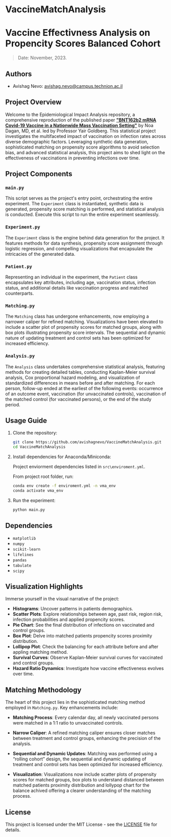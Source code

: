 # VaccineMatchAnalysis
# Vaccine Effectivness Analysis on Propencity Scores Balanced Cohort 
> Date: November, 2023. 
## Authors

* Avishag Nevo: avishag.nevo@campus.technion.ac.il


## Project Overview
Welcome to the Epidemiological Impact Analysis repository, a comprehensive reproduction of the published paper [**"BNT162b2 mRNA Covid-19 Vaccine in a Nationwide Mass Vaccination Setting"**](https://www.nejm.org/doi/full/10.1056/nejmoa2101765#article_supplementary_material) by Noa Dagan, MD, et al. led by Professor Yair Goldberg. This statistical project investigates the multifaceted impact of vaccination on infection rates across diverse demographic factors. Leveraging synthetic data generation, sophisticated matching on propensity score algorithms to avoid selection bias, and advanced statistical analysis, this project aims to shed light on the effectiveness of vaccinations in preventing infections over time.

## Project Components

### `main.py`

This script serves as the project's entry point, orchestrating the entire experiment. The `Experiment` class is instantiated, synthetic data is generated, propensity score matching is performed, and statistical analysis is conducted. Execute this script to run the entire experiment seamlessly.

### `Experiment.py`

The `Experiment` class is the engine behind data generation for the project. It features methods for data synthesis, propensity score assignment through logistic regression, and compelling visualizations that encapsulate the intricacies of the generated data.


### `Patient.py`

Representing an individual in the experiment, the `Patient` class encapsulates key attributes, including age, vaccination status, infection status, and additional details like vaccination progress and matched counterparts.

### `Matching.py`

The `Matching` class has undergone enhancements, now employing a narrower caliper for refined matching. Visualizations have been elevated to include a scatter plot of propensity scores for matched groups, along with box plots illustrating propensity score intervals. The sequential and dynamic nature of updating treatment and control sets has been optimized for increased efficiency.

### `Analysis.py`

The `Analysis` class undertakes comprehensive statistical analysis, featuring methods for creating detailed tables, conducting Kaplan-Meier survival analysis, Cox proportional hazard modeling, and visualization of standardized differences in means before and after matching. For each person, follow-up ended at the earliest of the following events: occurrence of an outcome event, vaccination (for unvaccinated controls), vaccination of the matched control (for vaccinated persons), or the end of the study period.

## Usage Guide

1. Clone the repository:

   ```bash
   git clone https://github.com/avishagnevo/VaccineMatchAnalysis.git
   cd VaccineMatchAnalysis
   ```

2. Install dependencies for Anaconda/Miniconda:
   
   Project enviorment dependencies listed in `src\enviroment.yml`.
   
   From project root folder, run:
   ```bash
   conda env create -f enviroment.yml -n vma_env
   conda activate vma_env
   ```

3. Run the experiment:

   ```bash
   python main.py
   ```

## Dependencies

- `matplotlib`
- `numpy`
- `scikit-learn`
- `lifelines`
- `pandas`
- `tabulate`
- `scipy`


## Visualization Highlights

Immerse yourself in the visual narrative of the project:

- **Histograms**: Uncover patterns in patients demographics.
- **Scatter Plots**: Explore relationships between age, past risk, region risk, infection probabilities and applied propencity scores.
- **Pie Chart**: See the final distribution of infections on vaccinated and control groups.
- **Box Plot**: Delve into matched patients propencity scores proximity distribution.
- **Lollipop Plot**: Check the balancing for each attribute before and after appling matching method.
- **Survival Curves**: Observe Kaplan-Meier survival curves for vaccinated and control groups.
- **Hazard Ratio Dynamics**: Investigate how vaccine effectiveness evolves over time.

## Matching Methodology

The heart of this project lies in the sophisticated matching method employed in `Matching.py`. Key enhancements include:

- **Matching Process**: Every calendar day, all newly vaccinated persons were matched in a 1:1 ratio to unvaccinated controls.  

- **Narrow Caliper**: A refined matching caliper ensures closer matches between treatment and control groups, enhancing the precision of the analysis.

- **Sequential and Dynamic Updates**: Matching was performed using a “rolling cohort” design, the sequential and dynamic updating of treatment and control sets has been optimized for increased efficiency.

- **Visualization**: Visualizations now include scatter plots of propensity scores for matched groups, box plots to understand distanced between matched patients proximity distribution and lollypop chart for the balance achived offering a clearer understanding of the matching process.

## License

This project is licensed under the MIT License - see the [LICENSE](LICENSE) file for details.
